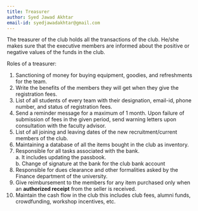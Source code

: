 ```yaml
---
title: Treasurer
author: Syed Jawad Akhtar
email-id: syedjawadakhtar@gmail.com
---
```


The treasurer of the club holds all the transactions of the club. He/she makes sure that the executive members are informed about the positive or negative values of the funds in the club.

Roles of a treasurer:

1. Sanctioning of money for buying equipment, goodies, and refreshments for the team.
2. Write the benefits of the members they will get when they give the registration fees.
3. List of all students of every team with their designation, email-id, phone number, and status of registration fees.
4. Send a reminder message for a maximum of 1 month. Upon failure of submission of fees in the given period, send warning letters upon consultation with the faculty advisor.
5. List of all joining and leaving dates of the new recruitment/current members of the club.
6. Maintaining a database of all the items bought in the club as inventory.
7. Responsible for all tasks associated with the bank.  
    a. It includes updating the passbook.  
    b. Change of signature at the bank for the club bank account
8. Responsible for dues clearance and other formalities asked by the Finance department of the university.
9. Give reimbursement to the members for any item purchased only when an **authorized receipt** from the seller is received.
10. Maintain the cash flow in the club this includes club fees, alumni funds, crowdfunding, workshop incentives, etc.

